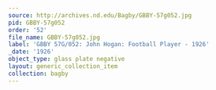 ```yaml
---
source: http://archives.nd.edu/Bagby/GBBY-57g052.jpg
pid: GBBY-57g052
order: '52'
file_name: GBBY-57g052.jpg
label: 'GBBY 57G/052: John Hogan: Football Player - 1926'
_date: '1926'
object_type: glass plate negative
layout: generic_collection_item
collection: bagby
---
```

